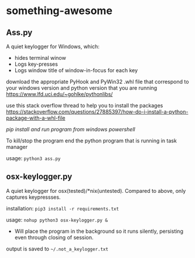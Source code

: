 # something-awesome
## Ass.py

A quiet keylogger for Windows, which:
  * hides terminal winow
  * Logs key-presses
  * Logs window title of window-in-focus for each key
  
download the appropriate PyHook and PyWin32 .whl file that correspond to your windows version and python version that you are running
https://www.lfd.uci.edu/~gohlke/pythonlibs/

use this stack overflow thread to help you to install the packages
https://stackoverflow.com/questions/27885397/how-do-i-install-a-python-package-with-a-whl-file

*pip install and run program from windows powershell*

To kill/stop the program end the python program that is running in task manager

usage: `python3 ass.py`

## osx-keylogger.py

A quiet keylogger for osx(tested)/*nix(untested). Compared to above, only captures keypressses. 

installation: `pip3 install -r requirements.txt`

usage: `nohup python3 osx-keylogger.py &` 
  * Will place the program in the background so it runs silently, persisting even through closing of session. 
  
output is saved to `~/.not_a_keylogger.txt`
